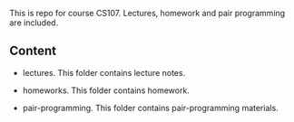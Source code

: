 This is repo for course CS107. Lectures, homework and pair programming are included.

## Content
 
* lectures. 
This folder contains lecture notes.
 
* homeworks.
This folder contains homework.

* pair-programming.
This folder contains pair-programming materials.

 
